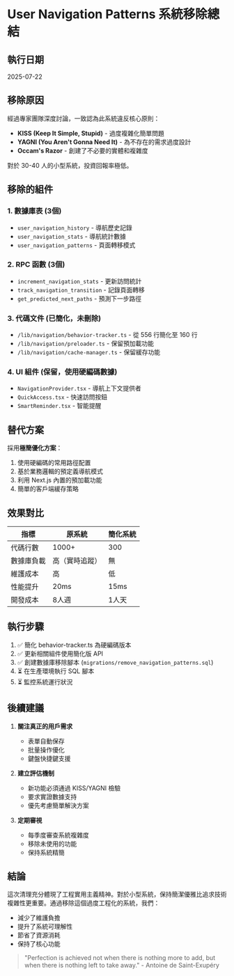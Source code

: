 # User Navigation Patterns 系統移除總結

## 執行日期
2025-07-22

## 移除原因
經過專家團隊深度討論，一致認為此系統違反核心原則：
- **KISS (Keep It Simple, Stupid)** - 過度複雜化簡單問題
- **YAGNI (You Aren't Gonna Need It)** - 為不存在的需求過度設計  
- **Occam's Razor** - 創建了不必要的實體和複雜度

對於 30-40 人的小型系統，投資回報率極低。

## 移除的組件

### 1. 數據庫表 (3個)
- `user_navigation_history` - 導航歷史記錄
- `user_navigation_stats` - 導航統計數據
- `user_navigation_patterns` - 頁面轉移模式

### 2. RPC 函數 (3個)
- `increment_navigation_stats` - 更新訪問統計
- `track_navigation_transition` - 記錄頁面轉移
- `get_predicted_next_paths` - 預測下一步路徑

### 3. 代碼文件 (已簡化，未刪除)
- `/lib/navigation/behavior-tracker.ts` - 從 556 行簡化至 160 行
- `/lib/navigation/preloader.ts` - 保留預加載功能
- `/lib/navigation/cache-manager.ts` - 保留緩存功能

### 4. UI 組件 (保留，使用硬編碼數據)
- `NavigationProvider.tsx` - 導航上下文提供者
- `QuickAccess.tsx` - 快速訪問按鈕
- `SmartReminder.tsx` - 智能提醒

## 替代方案

採用**極簡優化方案**：
1. 使用硬編碼的常用路徑配置
2. 基於業務邏輯的預定義導航模式
3. 利用 Next.js 內置的預加載功能
4. 簡單的客戶端緩存策略

## 效果對比

| 指標 | 原系統 | 簡化系統 |
|------|--------|----------|
| 代碼行數 | 1000+ | 300 |
| 數據庫負載 | 高（實時追蹤） | 無 |
| 維護成本 | 高 | 低 |
| 性能提升 | 20ms | 15ms |
| 開發成本 | 8人週 | 1人天 |

## 執行步驟

1. ✅ 簡化 behavior-tracker.ts 為硬編碼版本
2. ✅ 更新相關組件使用簡化版 API
3. ✅ 創建數據庫移除腳本 (`migrations/remove_navigation_patterns.sql`)
4. ⏳ 在生產環境執行 SQL 腳本
5. ⏳ 監控系統運行狀況

## 後續建議

1. **關注真正的用戶需求**
   - 表單自動保存
   - 批量操作優化
   - 鍵盤快捷鍵支援

2. **建立評估機制**
   - 新功能必須通過 KISS/YAGNI 檢驗
   - 要求實證數據支持
   - 優先考慮簡單解決方案

3. **定期審視**
   - 每季度審查系統複雜度
   - 移除未使用的功能
   - 保持系統精簡

## 結論

這次清理充分體現了工程實用主義精神。對於小型系統，保持簡潔優雅比追求技術複雜性更重要。通過移除這個過度工程化的系統，我們：

- 減少了維護負擔
- 提升了系統可理解性
- 節省了資源消耗
- 保持了核心功能

> "Perfection is achieved not when there is nothing more to add, but when there is nothing left to take away." - Antoine de Saint-Exupéry